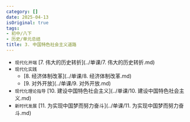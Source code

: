 ```yaml
---
category: []
date: 2025-04-13
isOriginal: true
tags:
- 初中/八下
- 历史/单元总结
title: 3. 中国特色社会主义道路
---
```

- `现代化开端` [7. 伟大的历史转折](../单课/7. 伟大的历史转折.md)
- `现代化实践`
    - [8. 经济体制改革](../单课/8. 经济体制改革.md)
    - [9. 对外开放](../单课/9. 对外开放.md)
- `现代化理论指导` [10. 建设中国特色社会主义](../单课/10. 建设中国特色社会主义.md)
- `新时代发展` [11. 为实现中国梦而努力奋斗](../单课/11. 为实现中国梦而努力奋斗.md)